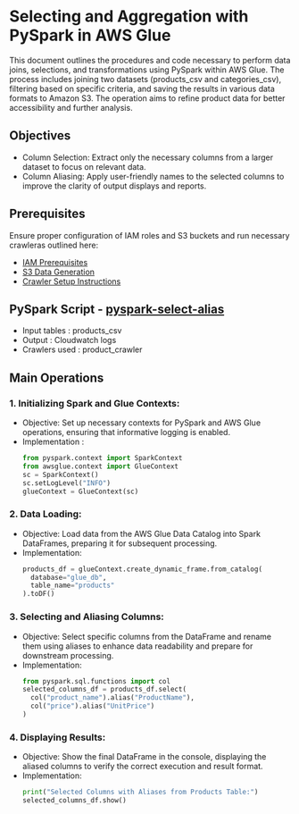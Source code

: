 # Selecting and Aggregation with PySpark in AWS Glue

This document outlines the procedures and code necessary to perform data joins, selections, and transformations using PySpark within AWS Glue. The process includes joining two datasets (products_csv and categories_csv), filtering based on specific criteria, and saving the results in various data formats to Amazon S3. The operation aims to refine product data for better accessibility and further analysis.

## Objectives

- Column Selection: Extract only the necessary columns from a larger dataset to focus on relevant data.
- Column Aliasing: Apply user-friendly names to the selected columns to improve the clarity of output displays and reports.

## Prerequisites

Ensure proper configuration of IAM roles and S3 buckets and run necessary crawleras outlined here:
* [IAM Prerequisites](IAM-prerequisites.md)
* [S3 Data Generation](s3-data-generation.md)
* [Crawler Setup Instructions](set-up-instructions.md)
  
##  PySpark Script - [pyspark-select-alias](../glue-code/ti-pyspark-select.py)
- Input tables          : products_csv
- Output                : Cloudwatch logs
- Crawlers used         : product_crawler

## Main Operations
### 1. Initializing Spark and Glue Contexts:
* Objective: Set up necessary contexts for PySpark and AWS Glue operations, ensuring that informative logging is enabled.
* Implementation :
  ```python
  from pyspark.context import SparkContext
  from awsglue.context import GlueContext
  sc = SparkContext()
  sc.setLogLevel("INFO")
  glueContext = GlueContext(sc)
  ```
  
### 2. Data Loading:
* Objective: Load data from the AWS Glue Data Catalog into Spark DataFrames, preparing it for subsequent processing.
* Implementation:
  ```python
  products_df = glueContext.create_dynamic_frame.from_catalog(
    database="glue_db", 
    table_name="products"
  ).toDF()
  ```
### 3. Selecting and Aliasing Columns:
* Objective: Select specific columns from the DataFrame and rename them using aliases to enhance data readability and prepare for downstream processing.
* Implementation:
    ```python
  from pyspark.sql.functions import col
  selected_columns_df = products_df.select(
      col("product_name").alias("ProductName"), 
      col("price").alias("UnitPrice")
  )
  ```
  
### 4. Displaying Results:
* Objective: Show the final DataFrame in the console, displaying the aliased columns to verify the correct execution and result format.
* Implementation:
  ```python
  print("Selected Columns with Aliases from Products Table:")
  selected_columns_df.show()
  ```

